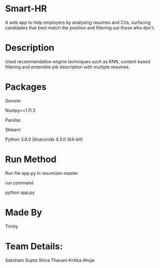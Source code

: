 # Smart-HR
A web app to help employers by analysing resumes and CVs, surfacing candidates that best match the position and filtering out those who don't.

# Description
Used recommendation engine techniques such as KNN, content based filtering and ensemble  job description with multiple resumes.

# Packages
Gensim

Numpy==1.11.3

Pandas

Sklearn

Python 3.6.0 |Anaconda 4.3.0 (64-bit)
# Run Method
Run file app.py in resumizer-master

run command

python app.py

# Made By
Trinity

# Team Details:
Saksham Gupta
Shiva Thavani
Kritika Ahuja
